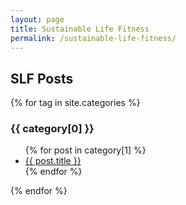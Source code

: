```yaml
---
layout: page
title: Sustainable Life Fitness
permalink: /sustainable-life-fitness/
---
```


## SLF Posts

{% for tag in site.categories %}
  <h3>{{ category[0] }}</h3>
  <ul>
    {% for post in category[1] %}
      <li><a href="{{ post.url }}">{{ post.title }}</a></li>
    {% endfor %}
  </ul>
{% endfor %}